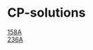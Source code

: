 # CP-solutions
<a href="https://codeforces.com/problemset/problem/158/A"> 158A</a>
<br>
<a href="https://codeforces.com/problemset/problem/236/A"> 236A</a>
